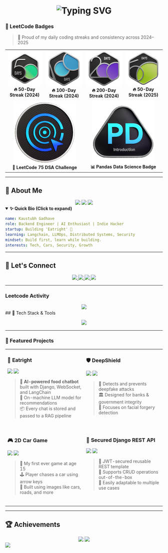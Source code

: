 <!-- 🌐 Modern 3D-Style GitHub README by Kaustubh Gadhave -->

<h1 align="center">
<img src="https://readme-typing-svg.herokuapp.com?font=Press+Start+2P&pause=1000&color=00F0FF&center=true&vCenter=true&width=800&lines=HEY+👋+I'M+KAUSTUBH+GADHAVE;BACKEND+%26+AI+ENGINEER;TECH+%7C+SECURITY+%7C+AI+%7C+STARTUPS+%7C+CARS" alt="Typing SVG" />

</h1>




### 🧠 LeetCode Badges  
> 📅 Proud of my daily coding streaks and consistency across 2024–2025

<div align="center">

<table>
  <tr>
    <td align="center">
      <img src="https://raw.githubusercontent.com/kaustubh-alt/kaustubh-alt/main/badges/2024-50.gif" width="150" autoplay/><br/>
      <b>🔥 50-Day Streak (2024)</b>
    </td>
    <td align="center">
      <img src="https://raw.githubusercontent.com/kaustubh-alt/kaustubh-alt/main/badges/2024-100-new.gif" width="150"/><br/>
      <b>🔥 100-Day Streak (2024)</b>
    </td>
    <td align="center">
      <img src="https://raw.githubusercontent.com/kaustubh-alt/kaustubh-alt/main/badges/2024-200.gif" width="150"/><br/>
      <b>🔥 200-Day Streak (2024)</b>
    </td>
    <td align="center">
      <img src="https://raw.githubusercontent.com/kaustubh-alt/kaustubh-alt/main/badges/2550.gif" width="150"/><br/>
      <b>🔥 50-Day Streak (2025)</b>
    </td>
  </tr>
  <tr>
    <td align="center" colspan="2">
      <img src="https://raw.githubusercontent.com/kaustubh-alt/kaustubh-alt/main/badges/LeetCode_75.gif" width="200"/><br/>
      <b>🏅 LeetCode 75 DSA Challenge</b>
    </td>
    <td align="center" colspan="2">
      <img src="https://raw.githubusercontent.com/kaustubh-alt/kaustubh-alt/main/badges/Introduction_to_Pandas.gif" width="200"/><br/>
      <b>📊 Pandas Data Science Badge</b>
    </td>
  </tr>
</table>

</div>


---

## 🧠 About Me
<div align="center">
  <img src="https://img.shields.io/badge/Backend%20Engineer-1f1f1f?style=for-the-badge&logo=python&logoColor=00F0FF" />
  <img src="https://img.shields.io/badge/AI%20Builder-1f1f1f?style=for-the-badge&logo=pytorch&logoColor=FF61E6" />
  <img src="https://img.shields.io/badge/Startup%20Enthusiast-1f1f1f?style=for-the-badge&logo=indie-hackers&logoColor=ffffff" />
</div>

<details open>
  <summary><strong>✨ Quick Bio (Click to expand)</strong></summary>

```yaml
name: Kaustubh Gadhave
role: Backend Engineer | AI Enthusiast | Indie Hacker
startup: Building 'Eatright' 🚀
learning: Langchain, LLMOps, Distributed Systems, Security
mindset: Build first, learn while building.
interests: Tech, Cars, Security, Growth
```
</details>

---

## 🔗 Let's Connect

<p align="center">
  <a href="https://linkedin.com/in/kaustubh-gadhave" target="_blank">
    <img src="https://img.shields.io/badge/LinkedIn-0A66C2?style=for-the-badge&logo=linkedin&logoColor=white" />
  </a>
  <a href="https://www.youtube.com/c/byte_overload" target="_blank">
    <img src="https://img.shields.io/badge/Youtube-FF0000?style=for-the-badge&logo=youtube&logoColor=white" />
  </a>
  <a href="https://leetcode.com/kaustubh_64" target="_blank">
    <img src="https://img.shields.io/badge/Leetcode-FFA116?style=for-the-badge&logo=leetcode&logoColor=black" />
  </a>
  <a href="https://www.hackerrank.com/kaustubh_backend" target="_blank">
    <img src="https://img.shields.io/badge/HackerRank-2EC866?style=for-the-badge&logo=hackerrank&logoColor=white" />
  </a>
<!--   <a href="https://reddit.com/user/kaustubh-alt" target="_blank">
    <img src="https://img.shields.io/badge/Reddit-FF4500?style=for-the-badge&logo=reddit&logoColor=white" />
  </a> -->
</p>

---
### Leetcode Activity
<center>
<img src="https://leetcard.jacoblin.cool/Kaustubh_64?theme=catppuccinMocha&font=Kosugi%20Maru&ext=heatmap" />
</center>
## 🚀 Tech Stack & Tools

<p align="center">
  <img src="https://skillicons.dev/icons?i=python,java,django,flask,fastapi,postgres,mysql,redis,kafka,git,linux,gcp,aws,pytorch,js,html,CSS,bootstrap" />
</p>

---


### 🚀 Featured Projects

<table>
  <tr>
    <td width="50%" valign="top">
      
### 🧠 Eatright  
<img src="https://img.shields.io/badge/Django-092E20?style=for-the-badge&logo=django&logoColor=white"/>  
<img src="https://img.shields.io/badge/LangChain-1A1A1A?style=for-the-badge&logo=langchain&logoColor=white"/>  

> 💬 **AI-powered food chatbot** built with Django, WebSocket, and LangChain  
> 🧠 On-machine LLM model for recommendations  
> 📦 Every chat is stored and passed to a RAG pipeline  
<br>

  </td>
  <td width="50%" valign="top">
    
### 🛡️ DeepShield  
<img src="https://img.shields.io/badge/OpenCV-27338e?style=for-the-badge&logo=opencv&logoColor=white"/>  
<img src="https://img.shields.io/badge/pytorch-black?style=for-the-badge&logo=pytorch&logoColor=red"/>  

> 🧪 Detects and prevents deepfake attacks  
> 🏛️ Designed for banks & government integrity  
> 🎯 Focuses on facial forgery detection  
<br>

  </td>
  </tr>

  <tr>
    <td width="50%" valign="top">
    
### 🎮 2D Car Game  
<img src="https://img.shields.io/badge/Pygame-1e1e1e?style=for-the-badge&logo=pygame&logoColor=white"/>  
<img src="https://img.shields.io/badge/Python-3776AB?style=for-the-badge&logo=python&logoColor=white"/>  

> 🚗 My first ever game at age 15  
> 🕹️ Player chases a car using arrow keys  
> 🧩 Built using images like cars, roads, and more  
<br>

  </td>
    <td width="50%" valign="top">
    
### 🔐 Secured Django REST API  
<img src="https://img.shields.io/badge/Django%20REST%20Framework-092E20?style=for-the-badge&logo=django&logoColor=white"/>  
<img src="https://img.shields.io/badge/JWT-green?style=for-the-badge&logo=JWT&logoColor=white"/>  

> 🔐 JWT-secured reusable REST template  
> 🔁 Supports CRUD operations out-of-the-box  
> 💼 Easily adaptable to multiple use cases  
<br>

  </td>
  </tr>
</table>


---

## 🏆 Achievements

<div align="center">

<img src="https://img.shields.io/badge/Solved%20400%2B%20Problems-FFD700?style=for-the-badge&logo=leetcode&logoColor=black" />
<img src="https://img.shields.io/badge/2×%20Hackathon%20Finalist-FF69B4?style=for-the-badge&logo=devpost&logoColor=white" />

</div>

<img src="https://komarev.com/ghpvc/?username=kaustubh-alt&label=Profile+Views&color=00ffc8&style=flat-rounded" />

